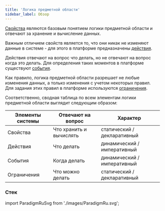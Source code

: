 ```yaml
---
title: 'Логика предметной области'
sidebar_label: Обзор
---
```


[Свойства](Properties.md) являются базовым понятием логики предметной области и отвечают за хранение и вычисление данных. 

Важным отличием свойств является то, что они никак не изменяют данные в системе - для этого в платформе предназначены [действия](Actions.md). 

Действия отвечают на вопрос что делать, но не отвечают на вопрос когда это делать. Для определения таких моментов в платформе существуют [события](Events.md). 

Как правило, логика предметной области разрешает не любые изменения данных, а только изменения с учетом некоторых правил. Для задания этих правил в платформе используются [ограничения](Constraints.md).

Соответственно, сводная таблица по всем элементам логики предметной области выглядит следующим образом:

|Элементы системы|Отвечают на вопрос|Характер|
|---|---|---|
|Свойства|Что хранить и вычислять|статический / декларативный|
|Действия|Что делать|динамический / императивный|
|События|Когда делать|динамический / императивный|
|Ограничения|Что можно делать|статический / декларативный|

### Стек

import ParadigmRuSvg from './images/ParadigmRu.svg';

<ParadigmRuSvg />

  
